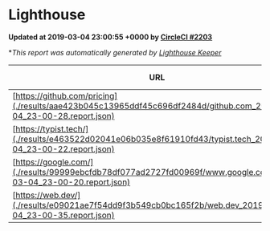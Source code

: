 
# Lighthouse

**Updated at 2019-03-04 23:00:55 +0000 by [CircleCI #2203](https://circleci.com/gh/ItinerisLtd/lighthouse-keeper-example/2203)**

**This report was automatically generated by [Lighthouse Keeper](https://github.com/itinerisltd/lighthouse-keeper)*

| URL | Performance | Accessibility | Best Practices | SEO | PWA | Updated At |
| --- | --- | --- | --- | --- | --- | --- |
| [https://github.com/pricing](./results/aae423b045c13965ddf45c696df2484d/github.com_2019-03-04_23-00-28.report.json) | 0.8 | 0.89 | 0.93 | 0.9 | 0.58 | 2019-03-04T23:00:28.466Z |
| [https://typist.tech/](./results/e463522d02041e06b035e8f61910fd43/typist.tech_2019-03-04_23-00-22.report.json) | 1 |  |  |  |  | 2019-03-04T23:00:22.719Z |
| [https://google.com/](./results/99999ebcfdb78df077ad2727fd00969f/www.google.com_2019-03-04_23-00-20.report.json) | 0.95 | 0.71 | 0.93 | 0.8 | 0.58 | 2019-03-04T23:00:20.609Z |
| [https://web.dev/](./results/e09021ae7f54dd9f3b549cb0bc165f2b/web.dev_2019-03-04_23-00-35.report.json) | 0.96 | 0.93 | 1 | 0.91 | 1 | 2019-03-04T23:00:35.891Z |
